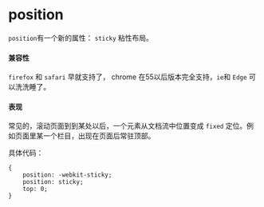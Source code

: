 # position

`position`有一个新的属性： `sticky` 粘性布局。

#### 兼容性

`firefox` 和 `safari` 早就支持了， chrome 在55以后版本完全支持，`ie`和 `Edge` 可以洗洗睡了。

#### 表现

常见的，滚动页面到到某处以后，一个元素从文档流中位置变成 `fixed` 定位。例如页面里某一个栏目，出现在页面后常驻顶部。

具体代码：

    {
        position: -webkit-sticky;
        position: sticky;
        top: 0;
    }


